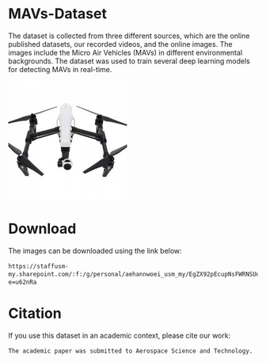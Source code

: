 # MAVs-Dataset
The dataset is collected from three different sources, which are the online published datasets, our recorded videos, and the online images. The images include the Micro Air Vehicles (MAVs) in different environmental backgrounds. 
The dataset was used to train several deep learning models for detecting MAVs in real-time. 

![test](images/Drone_1127.jpg)

# Download
The images can be downloaded using the link below:
````
https://staffusm-my.sharepoint.com/:f:/g/personal/aehannwoei_usm_my/EgZX92pEcupNsFWRNSUolCoBrkzy3GvQWiClCM_4Ca8Lfg?e=u62nRa
````

# Citation
If you use this dataset in an academic context, please cite our work:
````
The academic paper was submitted to Aerospace Science and Technology.
````


